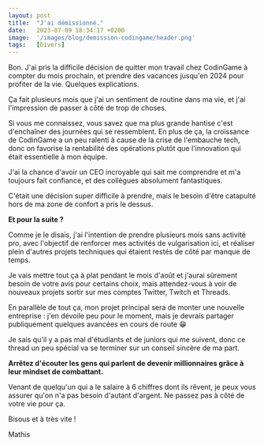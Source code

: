 ```yaml
---
layout: post
title:  "J'ai démissionné."
date:   2023-07-09 18:34:17 +0200
image:  '/images/blog/demission-codingame/header.png'
tags:   [Divers]
---
```


Bon. J'ai pris la difficile décision de quitter mon travail chez CodinGame à compter du mois prochain, et prendre des vacances jusqu'en 2024 pour profiter de la vie. Quelques explications.

Ça fait plusieurs mois que j'ai un sentiment de routine dans ma vie, et j'ai l'impression de passer à côté de trop de choses.

Si vous me connaissez, vous savez que ma plus grande hantise c'est d'enchaîner des journées qui se ressemblent. En plus de ça, la croissance de CodinGame a un peu ralenti à cause de la crise de l'embauche tech, donc on favorise la rentabilité des opérations plutôt que l'innovation qui était essentielle à mon équipe.

J'ai la chance d'avoir un CEO incroyable qui sait me comprendre et m'a toujours fait confiance, et des collègues absolument fantastiques.

C'était une décision super difficile à prendre, mais le besoin d'être catapulté hors de ma zone de confort a pris le dessus.

**Et pour la suite ?**

Comme je le disais, j'ai l'intention de prendre plusieurs mois sans activité pro, avec l'objectif de renforcer mes activités de vulgarisation ici, et réaliser plein d'autres projets techniques qui étaient restés de côté par manque de temps.

Je vais mettre tout ça à plat pendant le mois d'août et j'aurai sûrement besoin de votre avis pour certains choix, mais attendez-vous à voir de nouveaux projets sortir sur mes comptes Twitter, Τwitch et Τhreads.

En parallèle de tout ça, mon projet principal sera de monter une nouvelle entreprise : j'en dévoile peu pour le moment, mais je devrais partager publiquement quelques avancées en cours de route 😁

Je sais qu'il y a pas mal d'étudiants et de juniors qui me suivent, donc ce thrеad un peu spécial va se terminer sur un conseil sincère de ma part.

**Arrêtez d'écouter les gens qui parlent de devenir millionnaires grâce à leur mindset de combattant.**

Venant de quelqu'un qui a le salaire à 6 chiffres dont ils rêvent, je peux vous assurer qu'on n'a pas besoin d'autant d'argent. Ne passez pas à côté de votre vie pour ça.

Bisous et à très vite !

Mathis

